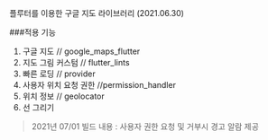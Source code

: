 플루터를 이용한 구글 지도 라이브러리 (2021.06.30)



###적용 기능

1. 구글 지도                 // google_maps_flutter
2. 지도 그림 커스텀           // flutter_lints
3. 빠른 로딩                 // provider
4. 사용자 위치 요청 권한       //permission_handler
5. 위치 정보                 // geolocator
6. 선 그리기
 

>2021년 07/01 빌드 내용 : 사용자 권한 요청 및 거부시 경고 알람 제공
